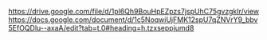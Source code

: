https://drive.google.com/file/d/1pl6Qh9BouHpEZpzs7jspUhC75gvzgkIr/view
https://docs.google.com/document/d/1c5NoqwiUjFMK12spU7qZNVrY9_bbv5EfOQDlu--axaA/edit?tab=t.0#heading=h.tzxseppjumd8

